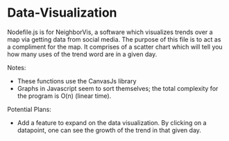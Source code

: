# Data-Visualization

Nodefile.js is for NeighborVis, a software which visualizes trends over a map via getting data from social media. The purpose of this file is to act as a compliment for the map. It comprises of a scatter chart which will tell you how many uses of the trend word are in a given day.

Notes:
- These functions use the CanvasJs library
- Graphs in Javascript seem to sort themselves; the total complexity for the program is O(n) (linear time).

Potential Plans:
- Add a feature to expand on the data visualization. By clicking on a datapoint, one can see the growth of the trend in that given day.


